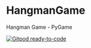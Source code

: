 # HangmanGame
Hangman Game - PyGame

[![Gitpod ready-to-code](https://img.shields.io/badge/Gitpod-ready--to--code-blue?logo=gitpod)](https://gitpod.io/#https://github.com/1Skkar1/HangmanGame)
